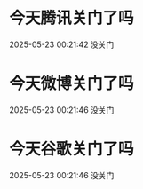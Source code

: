 # 今天腾讯关门了吗

2025-05-23 00:21:42 没关门

# 今天微博关门了吗

2025-05-23 00:21:46 没关门

# 今天谷歌关门了吗

2025-05-23 00:21:46 没关门


